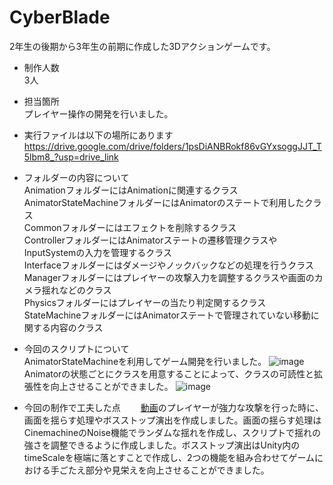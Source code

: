 # CyberBlade

2年生の後期から3年生の前期に作成した3Dアクションゲームです。  

- 制作人数  
3人  

- 担当箇所  
プレイヤー操作の開発を行いました。  

- 実行ファイルは以下の場所にあります  
https://drive.google.com/drive/folders/1psDiANBRokf86vGYxsoggJJT_T5lbm8_?usp=drive_link

- フォルダーの内容について  
AnimationフォルダーにはAnimationに関連するクラス  
AnimatorStateMachineフォルダーにはAnimatorのステートで利用したクラス  
Commonフォルダーにはエフェクトを削除するクラス  
ControllerフォルダーにはAnimatorステートの遷移管理クラスやInputSystemの入力を管理するクラス  
Interfaceフォルダーにはダメージやノックバックなどの処理を行うクラス  
Managerフォルダーにはプレイヤーの攻撃入力を調整するクラスや画面のカメラ揺れなどのクラス  
Physicsフォルダーにはプレイヤーの当たり判定関するクラス  
StateMachineフォルダーにはAnimatorステートで管理されていない移動に関する内容のクラス  


- 今回のスクリプトについて  
AnimatorStateMachineを利用してゲーム開発を行いました。
![image](https://github.com/user-attachments/assets/c1cf31a6-0e96-44ec-957a-a2e7ca63c92e)   
Animatorの状態ごとにクラスを用意することによって、クラスの可読性と拡張性を向上させることができました。
![image](https://github.com/user-attachments/assets/98f52df3-36d3-4ed0-a86c-6a1feaebf6ed)

- 今回の制作で工夫した点　　
[動画](https://github.com/user-attachments/assets/17972fd9-a9b4-486b-b329-e3c826bcd8c3)のプレイヤーが強力な攻撃を行った時に、画面を揺らす処理やボスストップ演出を作成しました。画面の揺らす処理はCinemachineのNoise機能でランダムな揺れを作成し、スクリプトで揺れの強さを調整できるように作成しました。ボスストップ演出はUnity内のtimeScaleを極端に落とすことで作成し、2つの機能を組み合わせてゲームにおける手ごたえ部分や見栄えを向上させることができました。


